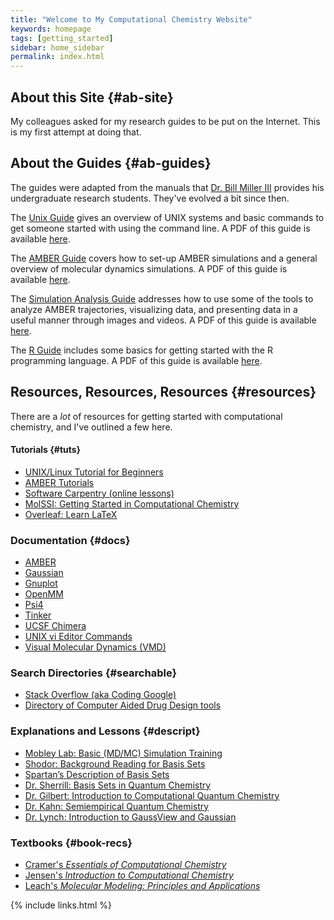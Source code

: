 ```yaml
---
title: "Welcome to My Computational Chemistry Website"
keywords: homepage
tags: [getting_started]
sidebar: home_sidebar
permalink: index.html
---
```


## About this Site {#ab-site}
My colleagues asked for my research guides to be put on the Internet.
This is my first attempt at doing that.

## About the Guides {#ab-guides}

The guides were adapted from the manuals that
[Dr. Bill Miller III](http://brmiller.sites.truman.edu/) provides
his undergraduate research students. They've evolved a bit since then.

The [Unix Guide](UNIXguide-introduction.html) gives an overview of UNIX systems
and basic commands to get someone started with using the command line. A PDF
of this guide is available [here](pdf/UNIXguide.pdf).

The [AMBER Guide](AMBERguide-introduction.html) covers how to set-up AMBER
simulations and a general overview of molecular dynamics simulations. A PDF
of this guide is available [here](pdf/AMBERguide.pdf).

The [Simulation Analysis Guide](Analysisguide-introduction.html) addresses how
to use some of the tools to analyze AMBER trajectories, visualizing data,
and presenting data in a useful manner through images and videos. A PDF
of this guide is available [here](pdf/Analysisguide.pdf).

The [R Guide](R-introduction.html) includes some basics for getting started
with the R programming language. A PDF of this guide is available
[here](pdf/Rguide.pdf).

## Resources, Resources, Resources {#resources}

There are a *lot* of resources for getting started with computational chemistry,
and I've outlined a few here.

#### Tutorials {#tuts}

* [UNIX/Linux Tutorial for Beginners](http://www.ee.surrey.ac.uk/Teaching/Unix/)
* [AMBER Tutorials](http://ambermd.org/tutorials/)
* [Software Carpentry (online lessons)](https://software-carpentry.org/lessons/)
* [MolSSI: Getting Started in Computational Chemistry](https://github.com/MolSSI-Education/getting-started-computational-chemistry)
* [Overleaf: Learn LaTeX](https://www.overleaf.com/learn/latex/Tutorials)

### Documentation {#docs}

* [AMBER](http://ambermd.org/Manuals.php)
* [Gaussian](https://gaussian.com/techsupport/)
* [Gnuplot](http://www.gnuplot.info/documentation.html)
* [OpenMM](http://openmm.org/documentation.html)
* [Psi4](http://www.psicode.org/psi4manual/1.2/index.html)
* [Tinker](https://dasher.wustl.edu/tinker/downloads/guide.pdf)
* [UCSF Chimera](https://www.cgl.ucsf.edu/chimera/docindex.html)
* [UNIX vi Editor Commands](https://www.ccsf.edu/Pub/Fac/vi.html)
* [Visual Molecular Dynamics (VMD)](https://www.ks.uiuc.edu/Research/vmd/current/docs.html)

### Search Directories {#searchable}

* [Stack Overflow (aka Coding Google)](https://stackoverflow.com/)
* [Directory of Computer Aided Drug Design tools](https://www.click2drug.org/)

### Explanations and Lessons {#descript}
* [Mobley Lab: Basic (MD/MC) Simulation Training](https://github.com/MobleyLab/basic_simulation_training/blob/master/paper/basic_training.pdf)
* [Shodor: Background Reading for Basis Sets](https://www.shodor.org/chemviz/basis/teachers/background.html)
* [Spartan’s Description of Basis Sets](http://downloads.wavefun.com/FAQ/BasisSetFAQ.html)
* [Dr. Sherrill: Basis Sets in Quantum Chemistry](http://vergil.chemistry.gatech.edu/courses/chem6485/pdf/basis-sets.pdf)
* [Dr. Gilbert: Introduction to Computational Quantum Chemistry](http://rsc.anu.edu.au/~agilbert/gilbertspace/uploads/Chem3108.pdf)
* [Dr. Kahn: Semiempirical Quantum Chemistry](https://people.chem.ucsb.edu/kahn/kalju/chem226/public/semiemp_intro.html)
* [Dr. Lynch: Introduction to GaussView and Gaussian](https://comp.chem.umn.edu/Chem8021/gv)

### Textbooks {#book-recs}

* [Cramer's *Essentials of Computational Chemistry*](https://www.amazon.com/Essentials-Computational-Chemistry-Theories-Models/dp/0470091827)
* [Jensen's *Introduction to Computational Chemistry*](https://www.amazon.com/Introduction-Computational-Chemistry-Frank-Jensen/dp/1118825993/ref=pd_lpo_sbs_14_t_1/143-1287804-9636928?_encoding=UTF8&psc=1&refRID=RGHJSXV9BNB83EDSYT73)
* [Leach's *Molecular Modeling: Principles and Applications*](https://www.amazon.com/Molecular-Modelling-Principles-Applications-2nd/dp/0582382106/ref=pd_lpo_sbs_14_t_2/143-1287804-9636928?_encoding=UTF8&psc=1&refRID=RGHJSXV9BNB83EDSYT73)


{% include links.html %}
